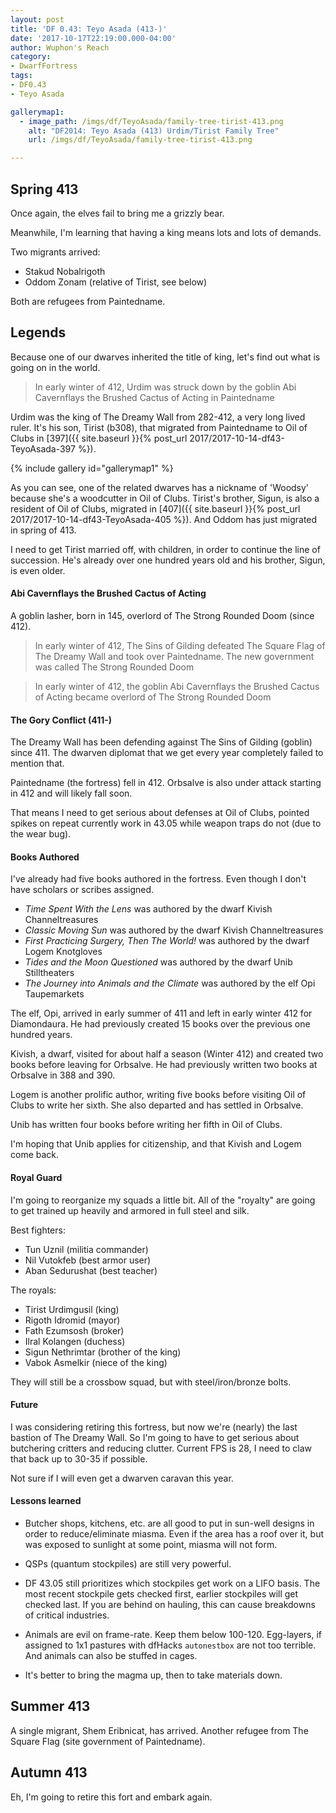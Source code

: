 ```yaml
---
layout: post
title: 'DF 0.43: Teyo Asada (413-)'
date: '2017-10-17T22:19:00.000-04:00'
author: Wuphon's Reach
category:
- DwarfFortress
tags:
- DF0.43
- Teyo Asada

gallerymap1:
  - image_path: /imgs/df/TeyoAsada/family-tree-tirist-413.png
    alt: "DF2014: Teyo Asada (413) Urdim/Tirist Family Tree"
    url: /imgs/df/TeyoAsada/family-tree-tirist-413.png

---
```


## Spring 413

Once again, the elves fail to bring me a grizzly bear.

Meanwhile, I'm learning that having a king means lots and lots of demands.

Two migrants arrived:

- Stakud Nobalrigoth
- Oddom Zonam (relative of Tirist, see below)

Both are refugees from Paintedname.

## Legends

Because one of our dwarves inherited the title of king, let's find out what is going on in the world.

> In early winter of 412, Urdim was struck down by the goblin Abi Cavernflays the Brushed Cactus of Acting in Paintedname 

Urdim was the king of The Dreamy Wall from 282-412, a very long lived ruler.  It's his son, Tirist (b308), that migrated from Paintedname to Oil of Clubs in [397]({{ site.baseurl }}{% post_url 2017/2017-10-14-df43-TeyoAsada-397 %}).  

{% include gallery id="gallerymap1" %}

As you can see, one of the related dwarves has a nickname of 'Woodsy' because she's a woodcutter in Oil of Clubs.  Tirist's brother, Sigun, is also a resident of Oil of Clubs, migrated in [407]({{ site.baseurl }}{% post_url 2017/2017-10-14-df43-TeyoAsada-405 %}).  And Oddom has just migrated in spring of 413.

I need to get Tirist married off, with children, in order to continue the line of succession.  He's already over one hundred years old and his brother, Sigun, is even older.  

#### Abi Cavernflays the Brushed Cactus of Acting

A goblin lasher, born in 145, overlord of The Strong Rounded Doom (since 412).

> In early winter of 412, The Sins of Gilding defeated The Square Flag of The Dreamy Wall and took over Paintedname. The new government was called The Strong Rounded Doom

> In early winter of 412, the goblin Abi Cavernflays the Brushed Cactus of Acting became overlord of The Strong Rounded Doom

#### The Gory Conflict (411-)

The Dreamy Wall has been defending against The Sins of Gilding (goblin) since 411.  The dwarven diplomat that we get every year completely failed to mention that.

Paintedname (the fortress) fell in 412.  Orbsalve is also under attack starting in 412 and will likely fall soon.

That means I need to get serious about defenses at Oil of Clubs, pointed spikes on repeat currently work in 43.05 while weapon traps do not (due to the wear bug).

#### Books Authored

I've already had five books authored in the fortress.  Even though I don't have scholars or scribes assigned.

- *Time Spent With the Lens* was authored by the dwarf Kivish Channeltreasures 
- *Classic Moving Sun* was authored by the dwarf Kivish Channeltreasures
- *First Practicing Surgery, Then The World!* was authored by the dwarf Logem Knotgloves
- *Tides and the Moon Questioned* was authored by the dwarf Unib Stilltheaters
- *The Journey into Animals and the Climate* was authored by the elf Opi Taupemarkets

The elf, Opi, arrived in early summer of 411 and left in early winter 412 for Diamondaura.  He had previously created 15 books over the previous one hundred years.

Kivish, a dwarf, visited for about half a season (Winter 412) and created two books before leaving for Orbsalve.  He had previously written two books at Orbsalve in 388 and 390.

Logem is another prolific author, writing five books before visiting Oil of Clubs to write her sixth.  She also departed and has settled in Orbsalve.

Unib has written four books before writing her fifth in Oil of Clubs.

I'm hoping that Unib applies for citizenship, and that Kivish and Logem come back.

#### Royal Guard

I'm going to reorganize my squads a little bit.  All of the "royalty" are going to get trained up heavily and armored in full steel and silk.

Best fighters:

- Tun Uznil (militia commander)
- Nil Vutokfeb (best armor user)
- Aban Sedurushat (best teacher)

The royals:

- Tirist Urdimgusil (king)
- Rigoth Idromid (mayor)
- Fath Ezumsosh (broker)
- Ilral Kolangen (duchess)
- Sigun Nethrimtar (brother of the king)
- Vabok Asmelkir (niece of the king)

They will still be a crossbow squad, but with steel/iron/bronze bolts.

#### Future

I was considering retiring this fortress, but now we're (nearly) the last bastion of The Dreamy Wall.  So I'm going to have to get serious about butchering critters and reducing clutter.  Current FPS is 28, I need to claw that back up to 30-35 if possible.

Not sure if I will even get a dwarven caravan this year.

#### Lessons learned

- Butcher shops, kitchens, etc. are all good to put in sun-well designs in order to reduce/eliminate miasma.  Even if the area has a roof over it, but was exposed to sunlight at some point, miasma will not form.

- QSPs (quantum stockpiles) are still very powerful.

- DF 43.05 still prioritizes which stockpiles get work on a LIFO basis.  The most recent stockpile gets checked first, earlier stockpiles will get checked last.  If you are behind on hauling, this can cause breakdowns of critical industries.

- Animals are evil on frame-rate.  Keep them below 100-120.  Egg-layers, if assigned to 1x1 pastures with dfHacks `autonestbox` are not too terrible.  And animals can also be stuffed in cages.

- It's better to bring the magma up, then to take materials down.

## Summer 413

A single migrant, Shem Eribnicat, has arrived.  Another refugee from The Square Flag (site government of Paintedname).

## Autumn 413

Eh, I'm going to retire this fort and embark again.
